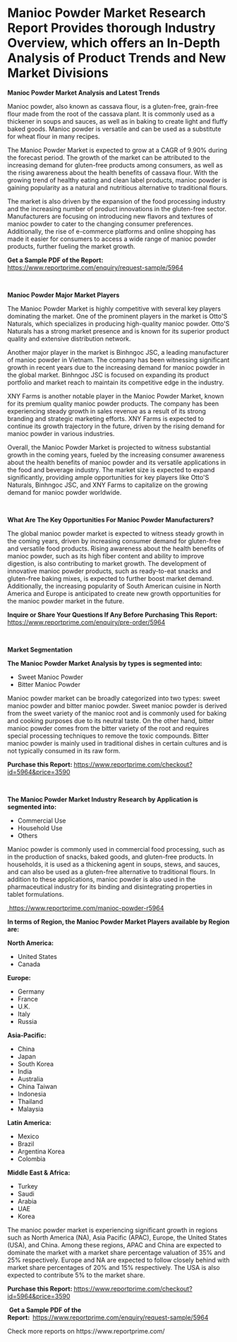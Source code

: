 <p><h1>Manioc Powder Market Research Report Provides thorough Industry Overview, which offers an In-Depth Analysis of Product Trends and New Market Divisions</h1></p><p><strong>Manioc Powder Market Analysis and Latest Trends</strong></p>
<p><p>Manioc powder, also known as cassava flour, is a gluten-free, grain-free flour made from the root of the cassava plant. It is commonly used as a thickener in soups and sauces, as well as in baking to create light and fluffy baked goods. Manioc powder is versatile and can be used as a substitute for wheat flour in many recipes.</p><p>The Manioc Powder Market is expected to grow at a CAGR of 9.90% during the forecast period. The growth of the market can be attributed to the increasing demand for gluten-free products among consumers, as well as the rising awareness about the health benefits of cassava flour. With the growing trend of healthy eating and clean label products, manioc powder is gaining popularity as a natural and nutritious alternative to traditional flours.</p><p>The market is also driven by the expansion of the food processing industry and the increasing number of product innovations in the gluten-free sector. Manufacturers are focusing on introducing new flavors and textures of manioc powder to cater to the changing consumer preferences. Additionally, the rise of e-commerce platforms and online shopping has made it easier for consumers to access a wide range of manioc powder products, further fueling the market growth.</p></p>
<p><strong>Get a Sample PDF of the Report:&nbsp;</strong> <a href="https://www.reportprime.com/enquiry/request-sample/5964">https://www.reportprime.com/enquiry/request-sample/5964</a></p>
<p>&nbsp;</p>
<p><strong>Manioc Powder Major Market Players</strong></p>
<p><p>The Manioc Powder Market is highly competitive with several key players dominating the market. One of the prominent players in the market is Otto'S Naturals, which specializes in producing high-quality manioc powder. Otto'S Naturals has a strong market presence and is known for its superior product quality and extensive distribution network.</p><p>Another major player in the market is Binhngoc JSC, a leading manufacturer of manioc powder in Vietnam. The company has been witnessing significant growth in recent years due to the increasing demand for manioc powder in the global market. Binhngoc JSC is focused on expanding its product portfolio and market reach to maintain its competitive edge in the industry.</p><p>XNY Farms is another notable player in the Manioc Powder Market, known for its premium quality manioc powder products. The company has been experiencing steady growth in sales revenue as a result of its strong branding and strategic marketing efforts. XNY Farms is expected to continue its growth trajectory in the future, driven by the rising demand for manioc powder in various industries.</p><p>Overall, the Manioc Powder Market is projected to witness substantial growth in the coming years, fueled by the increasing consumer awareness about the health benefits of manioc powder and its versatile applications in the food and beverage industry. The market size is expected to expand significantly, providing ample opportunities for key players like Otto'S Naturals, Binhngoc JSC, and XNY Farms to capitalize on the growing demand for manioc powder worldwide.</p></p>
<p>&nbsp;</p>
<p><strong>What Are The Key Opportunities For Manioc Powder Manufacturers?</strong></p>
<p><p>The global manioc powder market is expected to witness steady growth in the coming years, driven by increasing consumer demand for gluten-free and versatile food products. Rising awareness about the health benefits of manioc powder, such as its high fiber content and ability to improve digestion, is also contributing to market growth. The development of innovative manioc powder products, such as ready-to-eat snacks and gluten-free baking mixes, is expected to further boost market demand. Additionally, the increasing popularity of South American cuisine in North America and Europe is anticipated to create new growth opportunities for the manioc powder market in the future.</p></p>
<p><strong>Inquire or Share Your Questions If Any Before Purchasing This Report:</strong> <a href="https://www.reportprime.com/enquiry/pre-order/5964">https://www.reportprime.com/enquiry/pre-order/5964</a></p>
<p>&nbsp;</p>
<p><strong>Market Segmentation</strong></p>
<p><strong>The Manioc Powder Market Analysis by types is segmented into:</strong></p>
<p><ul><li>Sweet Manioc Powder</li><li>Bitter Manioc Powder</li></ul></p>
<p><p>Manioc powder market can be broadly categorized into two types: sweet manioc powder and bitter manioc powder. Sweet manioc powder is derived from the sweet variety of the manioc root and is commonly used for baking and cooking purposes due to its neutral taste. On the other hand, bitter manioc powder comes from the bitter variety of the root and requires special processing techniques to remove the toxic compounds. Bitter manioc powder is mainly used in traditional dishes in certain cultures and is not typically consumed in its raw form.</p></p>
<p><strong>Purchase this Report:&nbsp;</strong><a href="https://www.reportprime.com/checkout?id=5964&price=3590">https://www.reportprime.com/checkout?id=5964&price=3590</a></p>
<p>&nbsp;</p>
<p><strong>The Manioc Powder Market Industry Research by Application is segmented into:</strong></p>
<p><ul><li>Commercial Use</li><li>Household Use</li><li>Others</li></ul></p>
<p><p>Manioc powder is commonly used in commercial food processing, such as in the production of snacks, baked goods, and gluten-free products. In households, it is used as a thickening agent in soups, stews, and sauces, and can also be used as a gluten-free alternative to traditional flours. In addition to these applications, manioc powder is also used in the pharmaceutical industry for its binding and disintegrating properties in tablet formulations.</p></p>
<p><a href="https://www.reportprime.com/manioc-powder-r5964">&nbsp;https://www.reportprime.com/manioc-powder-r5964</a></p>
<p><strong>In terms of Region, the Manioc Powder Market Players available by Region are:</strong></p>
<p>
    <p> <strong> North America: </strong>
        <ul>
            <li>United States</li>
            <li>Canada</li>
        </ul>
        </p> 
    <p> <strong> Europe: </strong>
        <ul>
            <li>Germany</li>
            <li>France</li>
            <li>U.K.</li>
            <li>Italy</li>
            <li>Russia</li>
        </ul>
        </p> 
    <p> <strong> Asia-Pacific: </strong>
        <ul>
            <li>China</li>
            <li>Japan</li>
            <li>South Korea</li>
            <li>India</li>
            <li>Australia</li>
            <li>China Taiwan</li>
            <li>Indonesia</li>
            <li>Thailand</li>
            <li>Malaysia</li>
        </ul>
        </p> 
    <p> <strong> Latin America: </strong>
        <ul>
            <li>Mexico</li>
            <li>Brazil</li>
            <li>Argentina Korea</li>
            <li>Colombia</li>
        </ul>
        </p> 
    <p> <strong> Middle East & Africa: </strong>
        <ul>
            <li>Turkey</li>
            <li>Saudi</li>
            <li>Arabia</li>
            <li>UAE</li>
            <li>Korea</li>
        </ul>
    </p>
    </p>
<p><p>The manioc powder market is experiencing significant growth in regions such as North America (NA), Asia Pacific (APAC), Europe, the United States (USA), and China. Among these regions, APAC and China are expected to dominate the market with a market share percentage valuation of 35% and 25% respectively. Europe and NA are expected to follow closely behind with market share percentages of 20% and 15% respectively. The USA is also expected to contribute 5% to the market share.</p></p>
<p><strong>Purchase this Report: </strong><a href="https://www.reportprime.com/checkout?id=5964&price=3590">https://www.reportprime.com/checkout?id=5964&price=3590</a></p>
<p>&nbsp;<strong>Get a Sample PDF of the Report:&nbsp;&nbsp;</strong><a href="https://www.reportprime.com/enquiry/request-sample/5964">https://www.reportprime.com/enquiry/request-sample/5964</a></p>
<p><strong></strong></p>
<p>Check more reports on https://www.reportprime.com/</p>